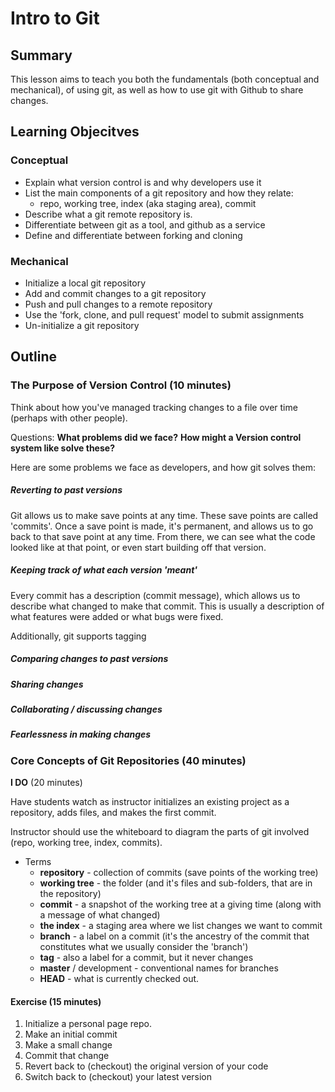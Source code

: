 # Intro to Git

## Summary

This lesson aims to teach you both the fundamentals (both conceptual and
mechanical), of using git, as well as how to use git with Github to share
changes.

## Learning Objecitves

### Conceptual

- Explain what version control is and why developers use it
- List the main components of a git repository and how they relate:
  - repo, working tree, index (aka staging area),  commit
- Describe what a git remote repository is.
- Differentiate between git as a tool, and github as a service
- Define and differentiate between forking and cloning

### Mechanical
- Initialize a local git repository
- Add and commit changes to a git repository
- Push and pull changes to a remote repository
- Use the 'fork, clone, and pull request' model to submit assignments
- Un-initialize a git repository

## Outline

### The Purpose of Version Control (10 minutes)

Think about how you've managed tracking changes to a file over time (perhaps
with other people).

Questions:
**What problems did we face?**
**How might a Version control system like solve these?**

Here are some problems we face as developers, and how git solves them:

##### Reverting to past versions

Git allows us to make save points at any time. These save points are called
'commits'. Once a save point is made, it's permanent, and allows us to go back
to that save point at any time. From there, we can see what the code looked like
at that point, or even start building off that version.

##### Keeping track of what each version 'meant'

Every commit has a description (commit message), which allows us to describe
what changed to make that commit. This is usually a description of what features
were added or what bugs were fixed.

Additionally, git supports tagging

##### Comparing changes to past versions
##### Sharing changes
##### Collaborating / discussing changes
##### Fearlessness in making changes

### Core Concepts of Git Repositories (40 minutes)

**I DO** (20 minutes)

Have students watch as instructor initializes an existing project as a
repository, adds files, and makes the first commit.

Instructor should use the whiteboard to diagram the parts of git involved (repo,
working tree, index, commits).

* Terms
  * **repository** - collection of commits (save points of the working tree)
  * **working tree** - the folder (and it's files and sub-folders, that are in the repository)
  * **commit** - a snapshot of the working tree at a giving time (along with a message of what changed)
  * **the index** - a staging area where we list changes we want to commit
  * **branch** - a label on a commit (it's the ancestry of the commit that constitutes what we usually consider the 'branch')
  * **tag** - also a label for a commit, but it never changes
  * **master** / development - conventional names for branches
  * **HEAD** - what is currently checked out.

#### Exercise (15 minutes)

1. Initialize a personal page repo.
2. Make an initial commit
3. Make a small change
4. Commit that change
5. Revert back to (checkout) the original version of your code
6. Switch back to (checkout) your latest version

